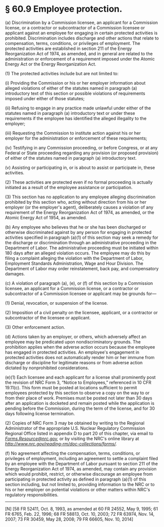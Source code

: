 # § 60.9   Employee protection.

(a) Discrimination by a Commission licensee, an applicant for a Commission license, or a contractor or subcontractor of a Commission licensee or applicant against an employee for engaging in certain protected activities is prohibited. Discrimination includes discharge and other actions that relate to compensation, terms, conditions, or privileges of employment. The protected activities are established in section 211 of the Energy Reorganization Act of 1974, as amended, and in general are related to the administration or enforcement of a requirement imposed under the Atomic Energy Act or the Energy Reorganization Act. 


(1) The protected activities include but are not limited to: 


(i) Providing the Commission or his or her employer information about alleged violations of either of the statutes named in paragraph (a) introductory text of this section or possible violations of requirements imposed under either of those statutes; 


(ii) Refusing to engage in any practice made unlawful under either of the statutes named in paragraph (a) introductory text or under these requirements if the employee has identified the alleged illegality to the employer; 


(iii) Requesting the Commission to institute action against his or her employer for the administration or enforcement of these requirements; 


(iv) Testifying in any Commission proceeding, or before Congress, or at any Federal or State proceeding regarding any provision (or proposed provision) of either of the statutes named in paragraph (a) introductory text. 


(v) Assisting or participating in, or is about to assist or participate in, these activities. 


(2) These activities are protected even if no formal proceeding is actually initiated as a result of the employee assistance or participation. 


(3) This section has no application to any employee alleging discrimination prohibited by this section who, acting without direction from his or her employer (or the employer's agent), deliberately causes a violation of any requirement of the Energy Reorganization Act of 1974, as amended, or the Atomic Energy Act of 1954, as amended. 


(b) Any employee who believes that he or she has been discharged or otherwise discriminated against by any person for engaging in protected activities specified in paragraph (a)(1) of this section may seek a remedy for the discharge or discrimination through an administrative proceeding in the Department of Labor. The administrative proceeding must be initiated within 180 days after an alleged violation occurs. The employee may do this by filing a complaint alleging the violation with the Department of Labor, Employment Standards Administration, Wage and Hour Division. The Department of Labor may order reinstatement, back pay, and compensatory damages. 


(c) A violation of paragraph (a), (e), or (f) of this section by a Commission licensee, an applicant for a Commission license, or a contractor or subcontractor of a Commission licensee or applicant may be grounds for—


(1) Denial, revocation, or suspension of the license. 


(2) Imposition of a civil penalty on the licensee, applicant, or a contractor or subcontractor of the licensee or applicant.


(3) Other enforcement action. 


(d) Actions taken by an employer, or others, which adversely affect an employee may be predicated upon nondiscriminatory grounds. The prohibition applies when the adverse action occurs because the employee has engaged in protected activities. An employee's engagement in protected activities does not automatically render him or her immune from discharge or discipline for legitimate reasons or from adverse action dictated by nonprohibited considerations. 


(e)(1) Each licensee and each applicant for a license shall prominently post the revision of NRC Form 3, “Notice to Employees,” referenced in 10 CFR 19.11(c). This form must be posted at locations sufficient to permit employees protected by this section to observe a copy on the way to or from their place of work. Premises must be posted not later than 30 days after an application is docketed and remain posted while the application is pending before the Commission, during the term of the license, and for 30 days following license termination. 


(2) Copies of NRC Form 3 may be obtained by writing to the Regional Administrator of the appropriate U.S. Nuclear Regulatory Commission Regional Office listed in appendix D to part 20 of this chapter, via email to *Forms.Resource@nrc.gov,* or by visiting the NRC's online library at *http://www.nrc.gov/reading-rm/doc-collections/forms/.*

(f) No agreement affecting the compensation, terms, conditions, or privileges of employment, including an agreement to settle a complaint filed by an employee with the Department of Labor pursuant to section 211 of the Energy Reorganization Act of 1974, as amended, may contain any provision which would prohibit, restrict, or otherwise discourage an employee from participating in protected activity as defined in paragraph (a)(1) of this section including, but not limited to, providing information to the NRC or to his or her employer on potential violations or other matters within NRC's regulatory responsibilities. 



---

[N] [58 FR 52411, Oct. 8, 1993, as amended at 60 FR 24552, May 9, 1995; 61 FR 6765, Feb. 22, 1996; 68 FR 58813, Oct. 10, 2003; 72 FR 63974, Nov. 14, 2007; 73 FR 30459, May 28, 2008; 79 FR 66605, Nov. 10, 2014]




